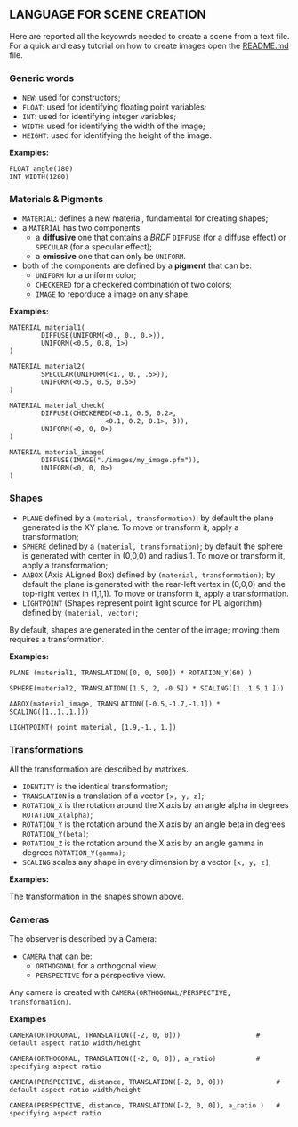 ## LANGUAGE FOR SCENE CREATION

Here are reported all the keyowrds needed to create a scene from a text file. For a quick and easy tutorial on how to create images open the [README.md](https://github.com/DanieleZambetti97/ProjectMoana/blob/master/README.md) file.

### Generic words

- `NEW`: used for constructors;
- `FLOAT`: used for identifying floating point variables;
- `INT`: used for identifying integer variables;
- `WIDTH`: used for identifying the width of the image;
- `HEIGHT`: used for identifying the height of the image. 

**Examples:**
```
FLOAT angle(180)
INT WIDTH(1280)
```

### Materials & Pigments

- `MATERIAL`: defines a new material, fundamental for creating shapes;
- a `MATERIAL` has two components:
  - a **diffusive** one that contains a *BRDF* `DIFFUSE` (for a diffuse effect) or `SPECULAR` (for a specular effect);
  - a **emissive** one that can only be `UNIFORM`.
- both of the components are defined by a **pigment** that can be:
  - `UNIFORM` for a uniform color;
  - `CHECKERED` for a checkered combination of two colors;
  - `IMAGE` to reporduce a image on any shape;

**Examples:**
```
MATERIAL material1(
        DIFFUSE(UNIFORM(<0., 0., 0.>)),
        UNIFORM(<0.5, 0.8, 1>)            
)

MATERIAL material2(
        SPECULAR(UNIFORM(<1., 0., .5>)),   
        UNIFORM(<0.5, 0.5, 0.5>)            
)

MATERIAL material_check(
        DIFFUSE(CHECKERED(<0.1, 0.5, 0.2>,
                        <0.1, 0.2, 0.1>, 3)),
        UNIFORM(<0, 0, 0>)
)

MATERIAL material_image(
        DIFFUSE(IMAGE("./images/my_image.pfm")),
        UNIFORM(<0, 0, 0>)
)
```

### Shapes

- `PLANE` defined by a `(material, transformation)`; by default the plane generated is the XY plane. To move or transform it, apply a transformation;
- `SPHERE` defined by a `(material, transformation)`; by default the sphere is generated with center in (0,0,0) and radius 1. To move or transform it, apply a transformation;
- `AABOX` (Axis ALigned Box) defined by `(material, transformation)`; by default the plane is generated with the rear-left vertex in (0,0,0) and the top-right vertex in (1,1,1). To move or transform it, apply a transformation.
- `LIGHTPOINT` (Shapes represent point light source for PL algorithm) defined by `(material, vector)`; 

By default, shapes are generated in the center of the image; moving them requires a transformation.

**Examples:**
```
PLANE (material1, TRANSLATION([0, 0, 500]) * ROTATION_Y(60) )

SPHERE(material2, TRANSLATION([1.5, 2, -0.5]) * SCALING([1.,1.5,1.]))

AABOX(material_image, TRANSLATION([-0.5,-1.7,-1.1]) * SCALING([1.,1.,1.]))

LIGHTPOINT( point_material, [1.9,-1., 1.])

```

### Transformations

All the transformation are described by matrixes.

- `IDENTITY` is the identical transformation;
- `TRANSLATION` is a translation of a vector `[x, y, z]`;
- `ROTATION_X` is the rotation around the X axis by an angle alpha in degrees `ROTATION_X(alpha)`;
- `ROTATION_Y` is the rotation around the X axis by an angle beta in degrees `ROTATION_Y(beta)`;
- `ROTATION_Z` is the rotation around the X axis by an angle gamma in degrees `ROTATION_Y(gamma)`;
- `SCALING` scales any shape in every dimension by a vector `[x, y, z]`;

**Examples:**

The transformation in the shapes shown above.


### Cameras

The observer is described by a Camera:

- `CAMERA` that can be:
  - `ORTHOGONAL` for a orthogonal view;
  - `PERSPECTIVE` for a perspective view.

Any camera is created with `CAMERA(ORTHOGONAL/PERSPECTIVE, transformation)`.

**Examples**
```
CAMERA(ORTHOGONAL, TRANSLATION([-2, 0, 0]))                   # default aspect ratio width/height

CAMERA(ORTHOGONAL, TRANSLATION([-2, 0, 0]), a_ratio)          # specifying aspect ratio

CAMERA(PERSPECTIVE, distance, TRANSLATION([-2, 0, 0]))             # default aspect ratio width/height

CAMERA(PERSPECTIVE, distance, TRANSLATION([-2, 0, 0]), a_ratio )   # specifying aspect ratio
```
